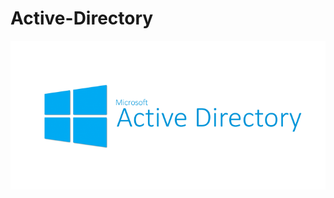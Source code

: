 # Active-Directory
![image](https://github.com/forza-dc/Active-Directory/blob/main/Microsoft%20Image%20Front.png)  
